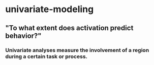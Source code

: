 # univariate-modeling

## "To what extent does activation predict behavior?"

### Univariate analyses measure the involvement of a region during a certain task or process.
